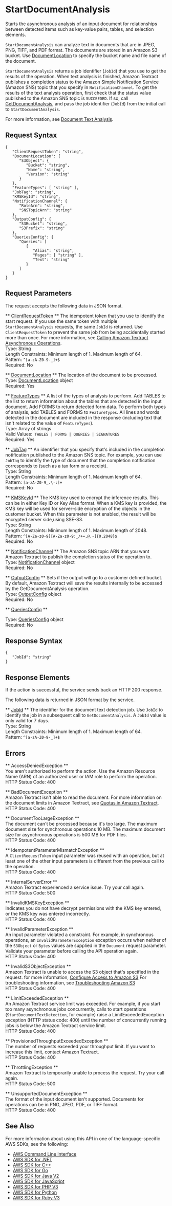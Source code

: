 # StartDocumentAnalysis<a name="API_StartDocumentAnalysis"></a>

Starts the asynchronous analysis of an input document for relationships between detected items such as key\-value pairs, tables, and selection elements\.

 `StartDocumentAnalysis` can analyze text in documents that are in JPEG, PNG, TIFF, and PDF format\. The documents are stored in an Amazon S3 bucket\. Use [DocumentLocation](API_DocumentLocation.md) to specify the bucket name and file name of the document\. 

 `StartDocumentAnalysis` returns a job identifier \(`JobId`\) that you use to get the results of the operation\. When text analysis is finished, Amazon Textract publishes a completion status to the Amazon Simple Notification Service \(Amazon SNS\) topic that you specify in `NotificationChannel`\. To get the results of the text analysis operation, first check that the status value published to the Amazon SNS topic is `SUCCEEDED`\. If so, call [GetDocumentAnalysis](API_GetDocumentAnalysis.md), and pass the job identifier \(`JobId`\) from the initial call to `StartDocumentAnalysis`\.

For more information, see [Document Text Analysis](https://docs.aws.amazon.com/textract/latest/dg/how-it-works-analyzing.html)\.

## Request Syntax<a name="API_StartDocumentAnalysis_RequestSyntax"></a>

```
{
   "ClientRequestToken": "string",
   "DocumentLocation": { 
      "S3Object": { 
         "Bucket": "string",
         "Name": "string",
         "Version": "string"
      }
   },
   "FeatureTypes": [ "string" ],
   "JobTag": "string",
   "KMSKeyId": "string",
   "NotificationChannel": { 
      "RoleArn": "string",
      "SNSTopicArn": "string"
   },
   "OutputConfig": { 
      "S3Bucket": "string",
      "S3Prefix": "string"
   },
   "QueriesConfig": { 
      "Queries": [ 
         { 
            "Alias": "string",
            "Pages": [ "string" ],
            "Text": "string"
         }
      ]
   }
}
```

## Request Parameters<a name="API_StartDocumentAnalysis_RequestParameters"></a>

The request accepts the following data in JSON format\.

 ** [ClientRequestToken](#API_StartDocumentAnalysis_RequestSyntax) **   <a name="Textract-StartDocumentAnalysis-request-ClientRequestToken"></a>
The idempotent token that you use to identify the start request\. If you use the same token with multiple `StartDocumentAnalysis` requests, the same `JobId` is returned\. Use `ClientRequestToken` to prevent the same job from being accidentally started more than once\. For more information, see [Calling Amazon Textract Asynchronous Operations](https://docs.aws.amazon.com/textract/latest/dg/api-async.html)\.  
Type: String  
Length Constraints: Minimum length of 1\. Maximum length of 64\.  
Pattern: `^[a-zA-Z0-9-_]+$`   
Required: No

 ** [DocumentLocation](#API_StartDocumentAnalysis_RequestSyntax) **   <a name="Textract-StartDocumentAnalysis-request-DocumentLocation"></a>
The location of the document to be processed\.  
Type: [DocumentLocation](API_DocumentLocation.md) object  
Required: Yes

 ** [FeatureTypes](#API_StartDocumentAnalysis_RequestSyntax) **   <a name="Textract-StartDocumentAnalysis-request-FeatureTypes"></a>
A list of the types of analysis to perform\. Add TABLES to the list to return information about the tables that are detected in the input document\. Add FORMS to return detected form data\. To perform both types of analysis, add TABLES and FORMS to `FeatureTypes`\. All lines and words detected in the document are included in the response \(including text that isn't related to the value of `FeatureTypes`\)\.   
Type: Array of strings  
Valid Values:` TABLES | FORMS | QUERIES | SIGNATURES`   
Required: Yes

 ** [JobTag](#API_StartDocumentAnalysis_RequestSyntax) **   <a name="Textract-StartDocumentAnalysis-request-JobTag"></a>
An identifier that you specify that's included in the completion notification published to the Amazon SNS topic\. For example, you can use `JobTag` to identify the type of document that the completion notification corresponds to \(such as a tax form or a receipt\)\.  
Type: String  
Length Constraints: Minimum length of 1\. Maximum length of 64\.  
Pattern: `[a-zA-Z0-9_.\-:]+`   
Required: No

 ** [KMSKeyId](#API_StartDocumentAnalysis_RequestSyntax) **   <a name="Textract-StartDocumentAnalysis-request-KMSKeyId"></a>
The KMS key used to encrypt the inference results\. This can be in either Key ID or Key Alias format\. When a KMS key is provided, the KMS key will be used for server\-side encryption of the objects in the customer bucket\. When this parameter is not enabled, the result will be encrypted server side,using SSE\-S3\.  
Type: String  
Length Constraints: Minimum length of 1\. Maximum length of 2048\.  
Pattern: `^[A-Za-z0-9][A-Za-z0-9:_/+=,@.-]{0,2048}$`   
Required: No

 ** [NotificationChannel](#API_StartDocumentAnalysis_RequestSyntax) **   <a name="Textract-StartDocumentAnalysis-request-NotificationChannel"></a>
The Amazon SNS topic ARN that you want Amazon Textract to publish the completion status of the operation to\.   
Type: [NotificationChannel](API_NotificationChannel.md) object  
Required: No

 ** [OutputConfig](#API_StartDocumentAnalysis_RequestSyntax) **   <a name="Textract-StartDocumentAnalysis-request-OutputConfig"></a>
Sets if the output will go to a customer defined bucket\. By default, Amazon Textract will save the results internally to be accessed by the GetDocumentAnalysis operation\.  
Type: [OutputConfig](API_OutputConfig.md) object  
Required: No

 ** [QueriesConfig](#API_StartDocumentAnalysis_RequestSyntax) **   <a name="Textract-StartDocumentAnalysis-request-QueriesConfig"></a>
  
Type: [QueriesConfig](API_QueriesConfig.md) object  
Required: No

## Response Syntax<a name="API_StartDocumentAnalysis_ResponseSyntax"></a>

```
{
   "JobId": "string"
}
```

## Response Elements<a name="API_StartDocumentAnalysis_ResponseElements"></a>

If the action is successful, the service sends back an HTTP 200 response\.

The following data is returned in JSON format by the service\.

 ** [JobId](#API_StartDocumentAnalysis_ResponseSyntax) **   <a name="Textract-StartDocumentAnalysis-response-JobId"></a>
The identifier for the document text detection job\. Use `JobId` to identify the job in a subsequent call to `GetDocumentAnalysis`\. A `JobId` value is only valid for 7 days\.  
Type: String  
Length Constraints: Minimum length of 1\. Maximum length of 64\.  
Pattern: `^[a-zA-Z0-9-_]+$` 

## Errors<a name="API_StartDocumentAnalysis_Errors"></a>

 ** AccessDeniedException **   
You aren't authorized to perform the action\. Use the Amazon Resource Name \(ARN\) of an authorized user or IAM role to perform the operation\.  
HTTP Status Code: 400

 ** BadDocumentException **   
Amazon Textract isn't able to read the document\. For more information on the document limits in Amazon Textract, see [Quotas in Amazon Textract](limits.md)\.  
HTTP Status Code: 400

 ** DocumentTooLargeException **   
The document can't be processed because it's too large\. The maximum document size for synchronous operations 10 MB\. The maximum document size for asynchronous operations is 500 MB for PDF files\.  
HTTP Status Code: 400

 ** IdempotentParameterMismatchException **   
A `ClientRequestToken` input parameter was reused with an operation, but at least one of the other input parameters is different from the previous call to the operation\.   
HTTP Status Code: 400

 ** InternalServerError **   
Amazon Textract experienced a service issue\. Try your call again\.  
HTTP Status Code: 500

 ** InvalidKMSKeyException **   
 Indicates you do not have decrypt permissions with the KMS key entered, or the KMS key was entered incorrectly\.   
HTTP Status Code: 400

 ** InvalidParameterException **   
An input parameter violated a constraint\. For example, in synchronous operations, an `InvalidParameterException` exception occurs when neither of the `S3Object` or `Bytes` values are supplied in the `Document` request parameter\. Validate your parameter before calling the API operation again\.  
HTTP Status Code: 400

 ** InvalidS3ObjectException **   
Amazon Textract is unable to access the S3 object that's specified in the request\. for more information, [Configure Access to Amazon S3](https://docs.aws.amazon.com/AmazonS3/latest/dev/s3-access-control.html) For troubleshooting information, see [Troubleshooting Amazon S3](https://docs.aws.amazon.com/AmazonS3/latest/dev/troubleshooting.html)   
HTTP Status Code: 400

 ** LimitExceededException **   
An Amazon Textract service limit was exceeded\. For example, if you start too many asynchronous jobs concurrently, calls to start operations \(`StartDocumentTextDetection`, for example\) raise a LimitExceededException exception \(HTTP status code: 400\) until the number of concurrently running jobs is below the Amazon Textract service limit\.   
HTTP Status Code: 400

 ** ProvisionedThroughputExceededException **   
The number of requests exceeded your throughput limit\. If you want to increase this limit, contact Amazon Textract\.  
HTTP Status Code: 400

 ** ThrottlingException **   
Amazon Textract is temporarily unable to process the request\. Try your call again\.  
HTTP Status Code: 500

 ** UnsupportedDocumentException **   
The format of the input document isn't supported\. Documents for operations can be in PNG, JPEG, PDF, or TIFF format\.  
HTTP Status Code: 400

## See Also<a name="API_StartDocumentAnalysis_SeeAlso"></a>

For more information about using this API in one of the language\-specific AWS SDKs, see the following:
+  [AWS Command Line Interface](https://docs.aws.amazon.com/goto/aws-cli/textract-2018-06-27/StartDocumentAnalysis) 
+  [AWS SDK for \.NET](https://docs.aws.amazon.com/goto/DotNetSDKV3/textract-2018-06-27/StartDocumentAnalysis) 
+  [AWS SDK for C\+\+](https://docs.aws.amazon.com/goto/SdkForCpp/textract-2018-06-27/StartDocumentAnalysis) 
+  [AWS SDK for Go](https://docs.aws.amazon.com/goto/SdkForGoV1/textract-2018-06-27/StartDocumentAnalysis) 
+  [AWS SDK for Java V2](https://docs.aws.amazon.com/goto/SdkForJavaV2/textract-2018-06-27/StartDocumentAnalysis) 
+  [AWS SDK for JavaScript](https://docs.aws.amazon.com/goto/AWSJavaScriptSDK/textract-2018-06-27/StartDocumentAnalysis) 
+  [AWS SDK for PHP V3](https://docs.aws.amazon.com/goto/SdkForPHPV3/textract-2018-06-27/StartDocumentAnalysis) 
+  [AWS SDK for Python](https://docs.aws.amazon.com/goto/boto3/textract-2018-06-27/StartDocumentAnalysis) 
+  [AWS SDK for Ruby V3](https://docs.aws.amazon.com/goto/SdkForRubyV3/textract-2018-06-27/StartDocumentAnalysis) 